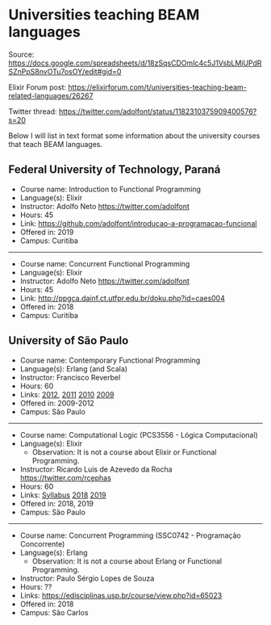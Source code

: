 # Universities teaching BEAM languages

Source: https://docs.google.com/spreadsheets/d/18zSqsCDOmIc4c5J1VsbLMiUPdRSZnPpS8nvOTu7osOY/edit#gid=0

Elixir Forum post: https://elixirforum.com/t/universities-teaching-beam-related-languages/26267

Twitter thread: https://twitter.com/adolfont/status/1182310375909400576?s=20

Below I will list in text format some information about the university courses that teach BEAM languages.

## Federal University of Technology, Paraná

- Course name: Introduction to Functional Programming
- Language(s): Elixir
- Instructor: Adolfo Neto https://twitter.com/adolfont
- Hours: 45
- Link: https://github.com/adolfont/introducao-a-programacao-funcional
- Offered in: 2019
- Campus: Curitiba

---

- Course name: Concurrent Functional Programming
- Language(s): Elixir
- Instructor: Adolfo Neto https://twitter.com/adolfont
- Hours: 45
- Link: http://ppgca.dainf.ct.utfpr.edu.br/doku.php?id=caes004
- Offered in: 2018
- Campus: Curitiba

## University of São Paulo

- Course name: Contemporary Functional Programming 
- Language(s): Erlang (and Scala)
- Instructor: Francisco Reverbel
- Hours: 60
- Links: [2012](https://www.ime.usp.br/~reverbel/PFC-12/), [2011](https://www.ime.usp.br/~reverbel/PFC-11/) [2010](https://www.ime.usp.br/~reverbel/PFC-10/) [2009](https://www.ime.usp.br/~reverbel/PFC-09/)
- Offered in: 2009-2012
- Campus: São Paulo

---

- Course name: Computational Logic (PCS3556 - Lógica Computacional)
- Language(s): Elixir 
  - Observation: It is not a course about Elixir or Functional Programming.
- Instructor: Ricardo Luis de Azevedo da Rocha https://twitter.com/rcephas
- Hours: 60
- Links: [Syllabus](https://uspdigital.usp.br/jupiterweb/obterDisciplina?sgldis=PCS3556&codcur=3032&codhab=5060)  [2018](https://edisciplinas.usp.br/course/view.php?id=60568)  [2019](https://edisciplinas.usp.br/enrol/index.php?id=66248)
- Offered in: 2018, 2019
- Campus: São Paulo

---

- Course name: Concurrent Programming (SSC0742 - Programação Concorrente)
- Language(s): Erlang 
  - Observation: It is not a course about Erlang or Functional Programming.
- Instructor: Paulo Sérgio Lopes de Souza
- Hours: ??
- Links: https://edisciplinas.usp.br/course/view.php?id=65023
- Offered in: 2018
- Campus: São Carlos
